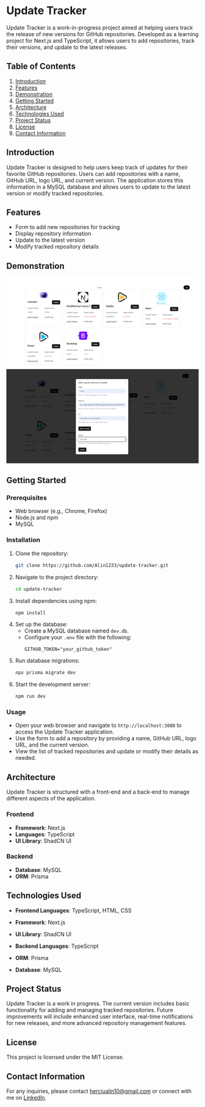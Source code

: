 # Update Tracker

Update Tracker is a work-in-progress project aimed at helping users track the release of new versions for GitHub repositories. Developed as a learning project for Next.js and TypeScript, it allows users to add repositories, track their versions, and update to the latest releases.

## Table of Contents

1. [Introduction](#introduction)
2. [Features](#features)
3. [Demonstration](#demonstration)
4. [Getting Started](#getting-started)
5. [Architecture](#architecture)
6. [Technologies Used](#technologies-used)
7. [Project Status](#project-status)
8. [License](#license)
9. [Contact Information](#contact-information)

## Introduction

Update Tracker is designed to help users keep track of updates for their favorite GitHub repositories. Users can add repositories with a name, GitHub URL, logo URL, and current version. The application stores this information in a MySQL database and allows users to update to the latest version or modify tracked repositories.

## Features

- Form to add new repositories for tracking
- Display repository information
- Update to the latest version
- Modify tracked repository details

## Demonstration

![Screenshot](https://github.com/Alin1233/update-tracker/blob/main/screenshots/Home%20Page.png?raw=true)
![Screenshot](https://github.com/Alin1233/update-tracker/blob/main/screenshots/Add%20App.png?raw=true)


## Getting Started

### Prerequisites

- Web browser (e.g., Chrome, Firefox)
- Node.js and npm
- MySQL

### Installation

1. Clone the repository:
    ```bash
    git clone https://github.com/Alin1233/update-tracker.git
    ```
2. Navigate to the project directory:
    ```bash
    cd update-tracker
    ```
3. Install dependencies using npm:
    ```bash
    npm install
    ```
4. Set up the database:
    - Create a MySQL database named `dev.db`.
    - Configure your `.env` file with the following:
      ```
      GITHUB_TOKEN="your_github_token"
      ```
5. Run database migrations:
    ```bash
    npx prisma migrate dev
    ```
6. Start the development server:
    ```bash
    npm run dev
    ```

### Usage

- Open your web browser and navigate to `http://localhost:3000` to access the Update Tracker application.
- Use the form to add a repository by providing a name, GitHub URL, logo URL, and the current version.
- View the list of tracked repositories and update or modify their details as needed.

## Architecture

Update Tracker is structured with a front-end and a back-end to manage different aspects of the application.

### Frontend

- **Framework**: Next.js
- **Languages**: TypeScript
- **UI Library**: ShadCN UI

### Backend

- **Database**: MySQL
- **ORM**: Prisma

## Technologies Used

- **Frontend Languages**: TypeScript, HTML, CSS
- **Framework**: Next.js
- **UI Library**: ShadCN UI

- **Backend Languages**: TypeScript
- **ORM**: Prisma
- **Database**: MySQL

## Project Status

Update Tracker is a work in progress. The current version includes basic functionality for adding and managing tracked repositories. Future improvements will include enhanced user interface, real-time notifications for new releases, and more advanced repository management features.

## License

This project is licensed under the MIT License.

## Contact Information

For any inquiries, please contact [herciualin10@gmail.com](mailto:herciualin10@gmail.com) or connect with me on [LinkedIn](https://linkedin.com/in/alin-herciu-22a550284/).
